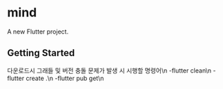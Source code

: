 # mind

A new Flutter project.

## Getting Started

다운로드시 그래들 및 버전 충돌 문제가 발생 시 시행할 명령어\n
  -flutter clean\n
  -flutter create .\n
  -flutter pub get\n
